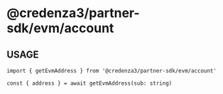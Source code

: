 # @credenza3/partner-sdk/evm/account

## USAGE

```
import { getEvmAddress } from '@credenza3/partner-sdk/evm/account'

const { address } = await getEvmAddress(sub: string)
```